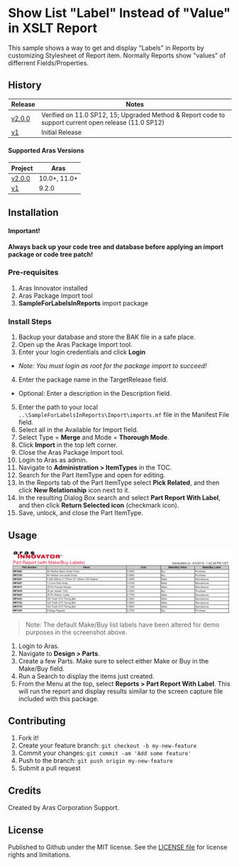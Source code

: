 # Show List "Label" Instead of "Value" in XSLT Report

This sample shows a way to get and display "Labels" in Reports by customizing Stylesheet of Report item. Normally Reports show "values" of differrent Fields/Properties.

## History

Release | Notes
--------|--------
[v2.0.0](https://github.com/ArasLabs/list-label-xslt-sample/releases/tag/v2.0.0) | Verified on 11.0 SP12, 15; Upgraded Method & Report code to support current open release (11.0 SP12)
[v1](https://github.com/ArasLabs/list-label-xslt-sample/releases/tag/v1) | Initial Release

#### Supported Aras Versions

Project | Aras
--------|------
[v2.0.0](https://github.com/ArasLabs/list-label-xslt-sample/releases/tag/v2.0.0) | 10.0+, 11.0+
[v1](https://github.com/ArasLabs/list-label-xslt-sample/releases/tag/v1) | 9.2.0

## Installation

#### Important!
**Always back up your code tree and database before applying an import package or code tree patch!**

### Pre-requisites

1. Aras Innovator installed
2. Aras Package Import tool
3. **SampleForLabelsInReports** import package

### Install Steps

1. Backup your database and store the BAK file in a safe place.
2. Open up the Aras Package Import tool.
3. Enter your login credentials and click **Login**
  * _Note: You must login as root for the package import to succeed!_
4. Enter the package name in the TargetRelease field.
  * Optional: Enter a description in the Description field.
5. Enter the path to your local `..\SampleForLabelsInReports\Import\imports.mf` file in the Manifest File field.
6. Select all in the Available for Import field.
7. Select Type = **Merge** and Mode = **Thorough Mode**.
8. Click **Import** in the top left corner.
9. Close the Aras Package Import tool.
10. Login to Aras as admin.
11. Navigate to **Administration > ItemTypes** in the TOC. 
12. Search for the Part ItemType and open for editing. 
13. In the Reports tab of the Part ItemType select **Pick Related**, and then click **New Relationship** icon next to it. 
14. In the resulting Dialog Box search and select **Part Report With Label**, and then click **Return Selected icon** (checkmark icon). 
15. Save, unlock, and close the Part ItemType.

## Usage

![Example Screenshot](Screenshots/Report-screenshot-2.PNG)
>Note: The default Make/Buy list labels have been altered for demo purposes in the screenshot above.

1. Login to Aras.
2. Navigate to **Design > Parts**. 
3. Create a few Parts. Make sure to select either Make or Buy in the Make/Buy field.
4. Run a Search to display the items just created.
5. From the Menu at the top, select **Reports > Part Report With Label**. This will run the report and display results similar to the screen capture file included with this package.

## Contributing

1. Fork it!
2. Create your feature branch: `git checkout -b my-new-feature`
3. Commit your changes: `git commit -am 'Add some feature'`
4. Push to the branch: `git push origin my-new-feature`
5. Submit a pull request

## Credits

Created by Aras Corporation Support.

## License

Published to Github under the MIT license. See the [LICENSE file](./LICENSE.md) for license rights and limitations.
